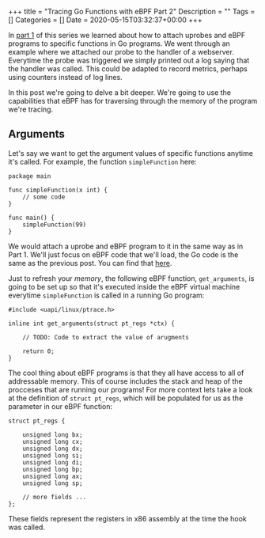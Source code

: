 +++
title = "Tracing Go Functions with eBPF Part 2"
Description = ""
Tags = []
Categories = []
Date = 2020-05-15T03:32:37+00:00
+++

In [part 1](/blog/tracing-go-functions-with-ebpf-part-1) of this series we learned about how to attach uprobes and eBPF programs to specific functions in Go programs. We went through an example where we attached our probe to the handler of a webserver. Everytime the probe was triggered we simply printed out a log saying that the handler was called. This could be adapted to record metrics, perhaps using counters instead of log lines.

In this post we're going to delve a bit deeper. We're going to use the capabilities that eBPF has for traversing through the memory of the program we're tracing.

## Arguments

Let's say we want to get the argument values of specific functions anytime it's called. For example, the function `simpleFunction` here:

```
package main

func simpleFunction(x int) {
    // some code
}

func main() {
    simpleFunction(99)
}
```

We would attach a uprobe and eBPF program to it in the same way as in Part 1. We'll just focus on eBPF code that we'll load, the Go code is the same as the previous post. You can find that [here](https://gist.github.com/grantseltzer/f82d5e2471e563f6aaf800ad9cdcf8a1).

Just to refresh your <i>memory</i>, the following eBPF function, `get_arguments`, is going to be set up so that it's executed inside the eBPF virtual machine everytime `simpleFunction` is called in a running Go program:

```
#include <uapi/linux/ptrace.h>

inline int get_arguments(struct pt_regs *ctx) {

    // TODO: Code to extract the value of arugments

    return 0;
}
```

The cool thing about eBPF programs is that they all have access to all of addressable memory. This of course includes the stack and heap of the procceses that are running our programs! For more context lets take a look at the definition of `struct pt_regs`, which will be populated for us as the parameter in our eBPF function:

```
struct pt_regs {

	unsigned long bx;
	unsigned long cx;
	unsigned long dx;
	unsigned long si;
	unsigned long di;
	unsigned long bp;
	unsigned long ax;
    unsigned long sp;

    // more fields ...
};
```

These fields represent the registers in x86 assembly at the time the hook was called. 